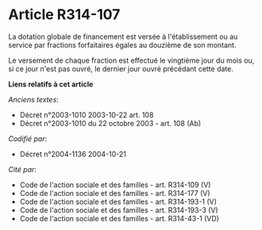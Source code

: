 # Article R314-107

La dotation globale de financement est versée à l'établissement ou au service par fractions forfaitaires égales au douzième
de son montant.

Le versement de chaque fraction est effectué le vingtième jour du mois ou, si ce jour n'est pas ouvré, le dernier jour ouvré
précédant cette date.

**Liens relatifs à cet article**

_Anciens textes_:

  - Décret n°2003-1010 2003-10-22 art. 108
  - Décret n°2003-1010 du 22 octobre 2003 - art. 108 (Ab)

_Codifié par_:

  - Décret n°2004-1136 2004-10-21

_Cité par_:

  - Code de l'action sociale et des familles - art. R314-109 (V)
  - Code de l'action sociale et des familles - art. R314-177 (V)
  - Code de l'action sociale et des familles - art. R314-193-1 (V)
  - Code de l'action sociale et des familles - art. R314-193-3 (V)
  - Code de l'action sociale et des familles - art. R314-43-1 (VD)
